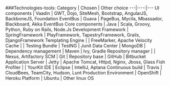 ###Technologies-tools:
Category | Chosen | Other choice
---|:---:|---
UI components | Vaadin | GWT, Dojo, SiteMesh, Bootstrap, AngularJS, BackboneJS, Foundation
EventBus | Guava | PageBus, Mycila, Mbassador, Blackboard, Akka EventBus
Core components | Java | Scala, Groovy, Python, Ruby on Rails, Node.Js
Development Framework | SpringFramework | PlayFramework, TapestryFramework, Grails, DjangoFramework
Templating Engine | | FreeMarker, Apache Velocity
Cache | | 
Testing Bundle | TestNG | Junit 
Data Center | MongoDB | 
Dependency management | Maven | Ivy, Gradle
Repository manager | | Nexus, Artifactory
SCM | Git |
Repository base | GitHub | Bitbucket 
Application Server | Jetty | Apache Tomcat, Httpd, Nginx, Jboss, Glass Fish
Profiler | | YourKit
IDE | Eclipse | IntelliJ, Aptana
Continuous build | Travis | CloudBees, TeamCity, Hudson, Lunt
Production Environment | OpenShift | Heroku
Platform | Ubuntu | Other linux OS
